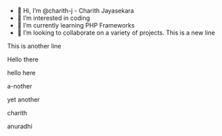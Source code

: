 - 👋 Hi, I’m @charith-j - Charith Jayasekara
- 👀 I’m interested in coding
- 🌱 I’m currently learning PHP Frameworks
- 💞️ I’m looking to collaborate on a variety of projects.
This is a new line

This is another line


Hello there


hello here



a-nother

yet another

charith

anuradhi

